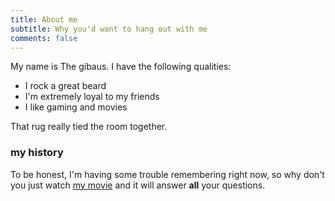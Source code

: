 ```yaml
---
title: About me
subtitle: Why you'd want to hang out with me
comments: false
---
```


My name is The gibaus. I have the following qualities:

- I rock a great beard
- I'm extremely loyal to my friends
- I like gaming and movies

That rug really tied the room together.

### my history

To be honest, I'm having some trouble remembering right now, so why don't you
just watch [my movie](https://en.wikipedia.org/wiki/The_Big_Lebowski) and it
will answer **all** your questions.
